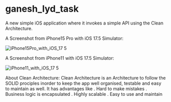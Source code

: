 # ganesh_lyd_task
A new simple iOS application where it invokes a simple API using the Clean Architecture. 

A Screenshot from iPhone15 Pro with iOS 17.5 Simulator:

![iPhone15Pro_with_iOS_17 5](https://github.com/user-attachments/assets/a114b1b1-3b65-45ae-837a-cc9bf215f952)

A Screenshot from iPhone11 with iOS 17.5 Simulator:

![iPhone11_with_iOS_17 5](https://github.com/user-attachments/assets/17083a6b-ded5-4e6f-a170-e82ff0079519)


About Clean Architecture:
  Clean Architecture is an Architecture to follow the SOLID prociples inorder to keep the app well organised, testable and easy to maintain as well. It has advantages like 
    . Hard to make mistakes
    . Business logic is encapsulated
    . Highly scalable
    . Easy to use and maintain
